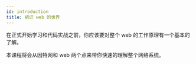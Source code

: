 ```yaml
---
id: introduction
title: 初识 web 的世界
---
```


在正式开始学习和代码实战之前，你应该要对整个 web 的工作原理有一个基本的了解。

本课程将会从因特网和 web 两个点来带你快速的理解整个网络系统。

